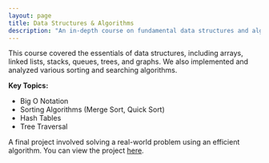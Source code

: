 ```yaml
---
layout: page
title: Data Structures & Algorithms
description: "An in-depth course on fundamental data structures and algorithms from Coursera."
---
```


This course covered the essentials of data structures, including arrays, linked lists, stacks, queues, trees, and graphs. We also implemented and analyzed various sorting and searching algorithms.

**Key Topics:**
- Big O Notation
- Sorting Algorithms (Merge Sort, Quick Sort)
- Hash Tables
- Tree Traversal

A final project involved solving a real-world problem using an efficient algorithm. You can view the project [here](https://github.com/your-repo).